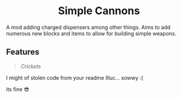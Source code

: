 <p align="center">
  <h1 align="center">Simple Cannons</h1>
</p>

A mod adding charged dispensers among other things. Aims to add numerous new blocks and items to allow for building simple weapons.

## Features

> *Crickets*

I might of stolen code from your readme Illuc...
sowwy :(

its fine 😎
